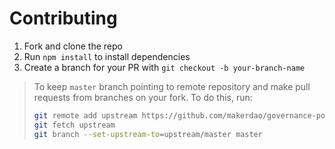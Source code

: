# Contributing

1. Fork and clone the repo
1. Run `npm install` to install dependencies
1. Create a branch for your PR with `git checkout -b your-branch-name`

> To keep `master` branch pointing to remote repository and make
> pull requests from branches on your fork. To do this, run:
>
> ```sh
> git remote add upstream https://github.com/makerdao/governance-portal-v2.git
> git fetch upstream
> git branch --set-upstream-to=upstream/master master
> ```
